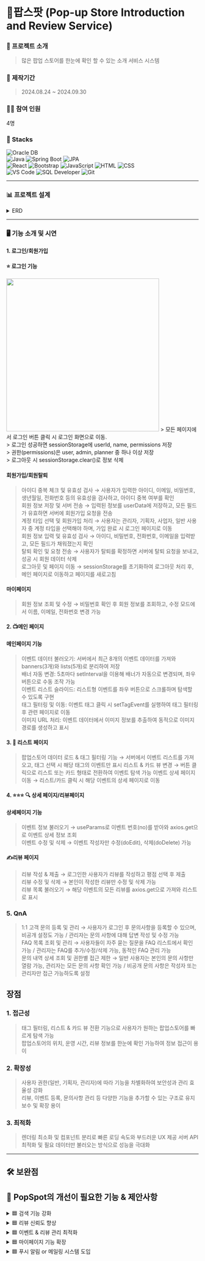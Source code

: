 # 🚀팝스팟 (Pop-up Store Introduction and Review Service)






### 📃 프로젝트 소개
> 많은 팝업 스토어를 한눈에 확인 할 수 있는 소개 서비스 시스템

### 📅 제작기간
>  2024.08.24 ~ 2024.09.30

### 🦸‍♂️ 참여 인원
4명

### 🚀 Stacks
<div> 
  <img src="https://img.shields.io/badge/Oracle-F80000?style=for-the-badge&logo=oracle&logoColor=white" alt="Oracle DB">
</div>
<div> 
  <img src="https://img.shields.io/badge/Java-007396?style=for-the-badge&logo=java&logoColor=white" alt="Java">   <img src="https://img.shields.io/badge/Spring%20Boot-6DB33F?style=for-the-badge&logo=springboot&logoColor=white" alt="Spring Boot">
  <img src="https://img.shields.io/badge/JPA-59666C?style=for-the-badge&logo=jpa&logoColor=white" alt="JPA"> </div>
<div> 
  <img src="https://img.shields.io/badge/React-61DAFB?style=for-the-badge&logo=react&logoColor=black" alt="React">
  <img src="https://img.shields.io/badge/Bootstrap-7952B3?style=for-the-badge&logo=bootstrap&logoColor=white" alt="Bootstrap"> 
  <img src="https://img.shields.io/badge/JavaScript-F7DF1E?style=for-the-badge&logo=javascript&logoColor=black" alt="JavaScript"> 
  <img src="https://img.shields.io/badge/HTML5-E34F26?style=for-the-badge&logo=html5&logoColor=white" alt="HTML"> 
  <img src="https://img.shields.io/badge/CSS3-1572B6?style=for-the-badge&logo=css3&logoColor=white" alt="CSS"> </div>
<div> 
  <img src="https://img.shields.io/badge/VS%20Code-007ACC?style=for-the-badge&logo=visualstudiocode&logoColor=white" alt="VS Code">
  <img src="https://img.shields.io/badge/SQL%20Developer-4479A1?style=for-the-badge&logo=oracle&logoColor=white" alt="SQL Developer">
  <img src="https://img.shields.io/badge/Git-F05032?style=for-the-badge&logo=git&logoColor=white" alt="Git"> 
</div>

---
### 📊 프로젝트 설계

<details>
<summary>ERD</summary>
<div markdown="1" style="padding-left: 15px;">
<img src="https://raw.githubusercontent.com/0biin0/0biin0/main/image/uml_popspot.png" width="800px"/>
</div>
</details>


---

### 🖥️ 기능 소개 및 시연
#### 1. 로그인/회원가입

#### ⭐ 로그인 기능
<img src="https://github.com/user-attachments/assets/ca6cb51f-2d0c-4f84-908c-d1101613670c" width="400"/>
> 모든 페이지에서 로그인 버튼 클릭 시 로그인 화면으로 이동. <br>
> 로그인 성공하면 sessionStorage에 userId, name, permissions 저장<br>
> 권한(permissions)은 user, admin, planner 중 하나 이상 저장<br>
> 로그아웃 시 sessionStorage.clear()로 정보 삭제<br>

#### 회원가입/회원탈퇴
> 아이디 중복 체크 및 유효성 검사 → 사용자가 입력한 아이디, 이메일, 비밀번호, 생년월일, 전화번호 등의 유효성을 검사하고, 아이디 중복 여부를 확인<br>
> 회원 정보 저장 및 서버 전송 → 입력된 정보를 userData에 저장하고, 모든 필드가 유효하면 서버에 회원가입 요청을 전송<br>
> 계정 타입 선택 및 회원가입 처리 → 사용자는 관리자, 기획자, 사업자, 일반 사용자 중 계정 타입을 선택해야 하며, 가입 완료 시 로그인 페이지로 이동<br>
> 회원 정보 입력 및 유효성 검사 → 아이디, 비밀번호, 전화번호, 이메일을 입력받고, 모든 필드가 채워졌는지 확인<br>
> 탈퇴 확인 및 요청 전송 → 사용자가 탈퇴를 확정하면 서버에 탈퇴 요청을 보내고, 성공 시 회원 데이터 삭제<br>
> 로그아웃 및 페이지 이동 → sessionStorage를 초기화하여 로그아웃 처리 후, 메인 페이지로 이동하고 페이지를 새로고침<br>

#### 마이페이지
> 회원 정보 조회 및 수정 → 비밀번호 확인 후 회원 정보를 조회하고, 수정 모드에서 이름, 이메일, 전화번호 변경 가능<br>

#### 2. 📺메인 페이지

#### 메인페이지 기능
> 이벤트 데이터 불러오기: 서버에서 최근 8개의 이벤트 데이터를 가져와 banners(3개)와 lists(5개)로 분리하여 저장<br>
> 배너 자동 변경: 5초마다 setInterval을 이용해 배너가 자동으로 변경되며, 좌우 버튼으로 수동 조작 가능<br>
> 이벤트 리스트 슬라이드: 리스트형 이벤트를 좌우 버튼으로 스크롤하며 탐색할 수 있도록 구현<br>
> 태그 필터링 및 이동: 이벤트 태그 클릭 시 setTagEvent를 실행하여 태그 필터링 후 관련 페이지로 이동<br>
> 이미지 URL 처리: 이벤트 데이터에서 이미지 정보를 추출하여 동적으로 이미지 경로를 생성하고 표시<br>



#### 3. 📱 리스트 페이지
> 팝업스토어 데이터 로드 & 태그 필터링 기능 → 서버에서 이벤트 리스트를 가져오고, 태그 선택 시 해당 태그의 이벤트만 표시
> 리스트 & 카드 뷰 변경 → 버튼 클릭으로 리스트 또는 카드 형태로 전환하여 이벤트 탐색 가능
> 이벤트 상세 페이지 이동 → 리스트/카드 클릭 시 해당 이벤트의 상세 페이지로 이동

#### 4. ⭐️⭐️⭐️ 🔍 상세 페이지/리뷰페이지
#### 상세페이지 기능
> 이벤트 정보 불러오기 → useParams로 이벤트 번호(no)를 받아와 axios.get으로 이벤트 상세 정보 조회<br>
> 이벤트 수정 및 삭제 → 이벤트 작성자만 수정(doEdit), 삭제(doDelete) 가능<br>
#### ✍️리뷰 페이지
> 리뷰 작성 & 제출 → 로그인한 사용자가 리뷰를 작성하고 평점 선택 후 제출<br>
> 리뷰 수정 및 삭제 → 본인이 작성한 리뷰만 수정 및 삭제 가능<br>
> 리뷰 목록 불러오기 → 해당 이벤트의 모든 리뷰를 axios.get으로 가져와 리스트로 표시<br>

### 5. QnA 
> 1:1 고객 문의 등록 및 관리 → 사용자가 로그인 후 문의사항을 등록할 수 있으며, 비공개 설정도 가능 / 관리자는 문의 사항에 대해 답변 작성 및 수정 가능<br>
> FAQ 목록 조회 및 관리 → 사용자들이 자주 묻는 질문을 FAQ 리스트에서 확인 가능 / 관리자는 FAQ를 추가/수정/삭제 가능, 동적인 FAQ 관리 가능<br>
> 문의 내역 상세 조회 및 권한별 접근 제한 → 일반 사용자는 본인의 문의 사항만 열람 가능, 관리자는 모든 문의 사항 확인 가능 / 비공개 문의 사항은 작성자 또는 관리자만 접근 가능하도록 설정<br>


## 장점
### 1. 접근성
> 태그 필터링, 리스트 & 카드 뷰 전환 기능으로 사용자가 원하는 팝업스토어를 빠르게 탐색 가능<br>
> 팝업스토어의 위치, 운영 시간, 리뷰 정보를 한눈에 확인 가능하여 정보 접근이 용이 <br>

### 2. 확장성
> 사용자 권한(일반, 기획자, 관리자)에 따라 기능을 차별화하여 보안성과 관리 효율성 강화<br>
> 리뷰, 이벤트 등록, 문의사항 관리 등 다양한 기능을 추가할 수 있는 구조로 유지보수 및 확장 용이<br>

### 3. 최적화
> 렌더링 최소화 및 컴포넌트 분리로 빠른 로딩 속도와 부드러운 UX 제공
> 서버 API 최적화 및 필요 데이터만 불러오는 방식으로 성능을 극대화


---


## 🛠 보완점 


## 📌 PopSpot의 개선이 필요한 기능 & 제안사항

<details>
  <summary>🟦 검색 기능 강화</summary>
  <div markdown="1" style="padding-left: 15px;">
  - 현재 태그 필터링은 있지만, **키워드 검색 기능 추가** 필요.
  - 사용자가 **팝업스토어 이름, 위치, 카테고리로 검색 가능하도록 개선**하면 탐색이 훨씬 편리해짐.
  </div>
</details>

<details>
  <summary>🟦 리뷰 신뢰도 향상</summary>
  <div markdown="1" style="padding-left: 15px;">
  - 현재 리뷰는 모든 사용자가 작성 가능하지만, **실제 방문 인증 기능 추가**하면 신뢰도가 높아짐.
  - **좋아요/싫어요 기능 추가**하여 유용한 리뷰가 상단에 노출되도록 개선 가능.
  </div>
</details>

<details>
  <summary>🟦 이벤트 & 리뷰 관리 최적화</summary>
  <div markdown="1" style="padding-left: 15px;">
  - 이벤트 수정/삭제는 작성자만 가능하지만, **관리자가 특정 리뷰나 이벤트를 관리할 수 있는 기능 추가** 필요.
  - **댓글 기능 추가**로 리뷰에 대한 피드백 가능하도록 개선하면 더 활발한 사용자 참여 유도 가능.
  </div>
</details>

<details>
  <summary>🟦 마이페이지 기능 확장</summary>
  <div markdown="1" style="padding-left: 15px;">
  - 현재 마이페이지에서 회원 정보 수정만 가능하지만, **내가 찜한 팝업스토어, 작성한 리뷰, 문의 내역 확인 가능하도록 추가**하면 편의성 증가.
  </div>
</details>

<details>
  <summary>🟦 푸시 알림 or 메일링 시스템 도입</summary>
  <div markdown="1" style="padding-left: 15px;">
  - **새로운 팝업스토어 오픈 소식, 인기 이벤트, 할인 정보 등을 알림으로 제공**하면 사용자 재방문율 상승.
  - 이메일 구독 기능을 추가하여 **맞춤형 팝업스토어 추천**도 가능.
  </div>
</details>

